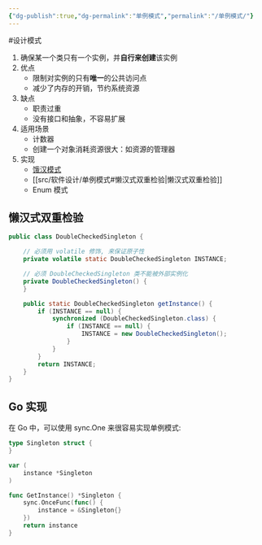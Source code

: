 ```yaml
---
{"dg-publish":true,"dg-permalink":"单例模式","permalink":"/单例模式/"}
---
```



#设计模式 

1. 确保某一个类只有一个实例，并**自行来创建**该实例
2. 优点
	- 限制对实例的只有**唯一**的公共访问点
	- 减少了内存的开销，节约系统资源
3. 缺点
	- 职责过重
	- 没有接口和抽象，不容易扩展
4. 适用场景
	- 计数器
	- 创建一个对象消耗资源很大：如资源的管理器
5. 实现
	- [饿汉模式](https://jihulab.com/learning/interview/-/blob/main/src/main/java/org/example/interview/design/singleton/HungrySingleton.java)
	- [[src/软件设计/单例模式#懒汉式双重检验\|懒汉式双重检验]]
	- Enum 模式

## 懒汉式双重检验

```java
public class DoubleCheckedSingleton {

    // 必须用 volatile 修饰, 来保证原子性
    private volatile static DoubleCheckedSingleton INSTANCE;

    // 必须 DoubleCheckedSingleton 类不能被外部实例化
    private DoubleCheckedSingleton() {
    }

    public static DoubleCheckedSingleton getInstance() {
        if (INSTANCE == null) {
            synchronized (DoubleCheckedSingleton.class) {
                if (INSTANCE == null) {
                    INSTANCE = new DoubleCheckedSingleton();
                }
            }
        }
        return INSTANCE;
    }
}

```

## Go 实现

在 Go 中，可以使用 sync.One 来很容易实现单例模式:

```go
type Singleton struct {
}

var (
	instance *Singleton
)

func GetInstance() *Singleton {
	sync.OnceFunc(func() {
		instance = &Singleton{}
	})
	return instance
}
```